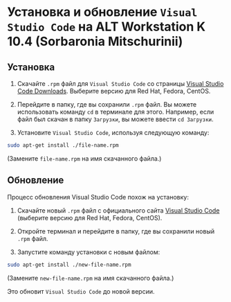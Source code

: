# Установка и обновление `Visual Studio Code` на ALT Workstation K 10.4 (Sorbaronia Mitschurinii)

## Установка

1. Скачайте `.rpm` файл для `Visual Studio Code` со страницы [Visual Studio Code Downloads](https://code.visualstudio.com/download). Выберите версию для Red Hat, Fedora, CentOS.

2. Перейдите в папку, где вы сохранили `.rpm` файл. Вы можете использовать команду `cd` в терминале для этого. Например, если файл был скачан в папку `Загрузки`, вы можете ввести `cd Загрузки`.

3. Установите `Visual Studio Code`, используя следующую команду:

```bash
sudo apt-get install ./file-name.rpm
```

(Замените `file-name.rpm` на имя скачанного файла.)

## Обновление

Процесс обновления Visual Studio Code похож на установку:

1. Скачайте новый `.rpm` файл с официального сайта [Visual Studio Code](https://code.visualstudio.com/download) (выберите версию для Red Hat, Fedora, CentOS).

2. Откройте терминал и перейдите в папку, где вы сохранили новый `.rpm` файл.

3. Запустите команду установки с новым файлом:

```bash
sudo apt-get install ./new-file-name.rpm
```

(Замените `new-file-name.rpm` на имя скачанного файла.)

Это обновит `Visual Studio Code` до новой версии.